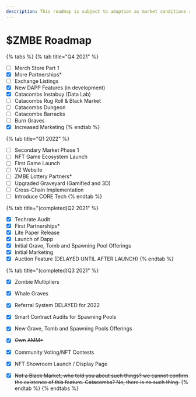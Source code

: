 ```yaml
---
description: This roadmap is subject to adaption as market conditions are always changing.
---
```


# $ZMBE Roadmap

{% tabs %}
{% tab title="Q4 2021" %}
* [ ] Merch Store Part 1
* [x] More Partnerships\*
* [ ] Exchange Listings
* [x] New DAPP Features (in development)
* [x] Catacombs Instabuy (Data Lab)
* [ ] Catacombs Rug Roll & Black Market
* [ ] Catacombs Dungeon
* [ ] Catacombs Barracks
* [ ] Burn Graves
* [x] Increased Marketing
{% endtab %}

{% tab title="Q1 2022" %}
* [ ] Secondary Market Phase 1
* [ ] NFT Game Ecosystem Launch
* [ ] First Game Launch
* [ ] V2 Website
* [ ] ZMBE Lottery Partners\*
* [ ] Upgraded Graveyard (Gamified and 3D)
* [ ] Cross-Chain Implementation
* [ ] Introduce CORE Tech
{% endtab %}

{% tab title="(completed)Q2 2021" %}
* [x] Techrate Audit
* [x] First Partnerships\*
*  [x] Lite Paper Release
* [x] Launch of Dapp
* [x] Initial Grave, Tomb and Spawning Pool Offerings
* [x] Initial Marketing
* [x] Auction Feature (DELAYED UNTIL AFTER LAUNCH)
{% endtab %}

{% tab title="(completed)Q3 2021" %}
* [x] Zombie Multipliers
* [x] Whale Graves
* [x] Referral System DELAYED for 2022
* [x] Smart Contract Audits for Spawning Pools
* [x] New Grave, Tomb and Spawning Pools Offerings
* [x] ~~Own~~ ~~AMM\*~~ 
* [x] Community Voting/NFT Contests
* [x] NFT Showroom Launch / Display Page
* [x] ~~Not a Black Market, who told you about such things? we cannot confirm the existence of this feature. Catacombs? No, there is no such thing.~~
{% endtab %}
{% endtabs %}



